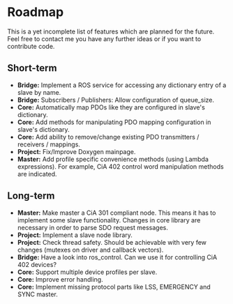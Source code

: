 # Roadmap

This is a yet incomplete list of features which are planned for the future. Feel free to contact me you have any further ideas or if you want to contribute code.

## Short-term

* __Bridge:__ Implement a ROS service for accessing any dictionary entry of a slave by name.
* __Bridge:__ Subscribers / Publishers: Allow configuration of queue_size.
* __Core:__ Automatically map PDOs like they are configured in slave's dictionary.
* __Core:__ Add methods for manipulating PDO mapping configuration in slave's dictionary.
* __Core:__ Add ability to remove/change existing PDO transmitters / receivers / mappings.
* __Project:__ Fix/Improve Doxygen mainpage.
* __Master:__ Add profile specific convenience methods (using Lambda expressions). For example, CiA 402 control word manipulation methods are indicated.

## Long-term

* __Master:__ Make master a CiA 301 compliant node. This means it has to implement some slave functionality. Changes in core library are necessary in order to parse SDO request messages.
* __Project:__ Implement a slave node library.
* __Project:__ Check thread safety. Should be achievable with very few changes (mutexes on driver and callback vectors).
* __Bridge:__ Have a look into ros_control. Can we use it for controlling CiA 402 devices?
* __Core:__ Support multiple device profiles per slave.
* __Core:__ Improve error handling.
* __Core:__ Implement missing protocol parts like LSS, EMERGENCY and SYNC master.

